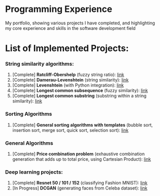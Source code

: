 # Programming Experience
My portfolio, showing various projects I have completed, and highlighting my core experience and skills in the software development field

# List of Implemented Projects:

### String similarity algorithms:

1. [Complete] **Ratcliff-Obershelp** (fuzzy string ratio): [link](https://github.com/ysimonov/programming_experience/tree/main/algorithms/ratcliff_obershelp)
2. [Complete] **Damerau-Levenshtein** (string similarity): [link](https://github.com/ysimonov/programming_experience/tree/main/algorithms/damerau_levenshtein)
3. [Complete] **Levenshtein** (with Python integration): [link](https://github.com/ysimonov/programming_experience/tree/main/algorithms/levenshtein)
4. [Complete] **Longest common subsequence** (fuzzy similarity): [link](https://github.com/ysimonov/programming_experience/tree/main/algorithms/longest_common_subsequence)
5. [Complete] **Longest common substring** (substring within a string similarity): [link](https://github.com/ysimonov/programming_experience/tree/main/algorithms/longest_common_substring)

### Sorting Algorithms
1. [Complete] **General sorting algorithms with templates** (bubble sort, insertion sort, merge sort, quick sort, selection sort): [link](https://github.com/ysimonov/programming_experience/tree/main/algorithms/sorting_algorithms)

### General Algorithms
1. [Complete] **Price combination problem** (exhaustive combination generation that adds up to total price, using Cartesian Product): [link](https://github.com/ysimonov/programming_experience/tree/main/algorithms/price_combinations_problem)

### Deep learning projects:
1. [Complete] **Resnet 50 / 101 / 152** (classifying Fashion MNIST): [link](https://github.com/ysimonov/programming_experience/tree/main/neural_networks/resnet)
2. [In Progress] **DCGAN** (generating faces from Celeba dataset): [link](https://github.com/ysimonov/programming_experience/tree/main/neural_networks/DCGAN)
